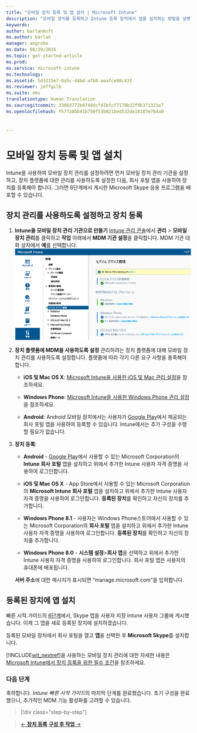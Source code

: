 ```yaml
---
title: "모바일 장치 등록 및 앱 설치 | Microsoft Intune"
description: "모바일 장치를 등록하고 Intune 등록 장치에서 앱을 설치하는 방법을 설명합니다."
keywords: 
author: barlanmsft
ms.author: barlan
manager: angrobe
ms.date: 08/29/2016
ms.topic: get-started-article
ms.prod: 
ms.service: microsoft-intune
ms.technology: 
ms.assetid: 5d3215e7-0a5c-44bd-afb0-aeafce98c43f
ms.reviewer: jeffgilb
ms.suite: ems
translationtype: Human Translation
ms.sourcegitcommit: 3306d772b074ddcfd1bfcf7178b32f9b371321e7
ms.openlocfilehash: f57728bb41b750f53b021bed532de18187e764a0


---
```


# 모바일 장치 등록 및 앱 설치
Intune을 사용하여 모바일 장치 관리를 설정하려면 먼저 모바일 장치 관리 기관을 설정하고, 장치 플랫폼에 대한 관리를 사용하도록 설정한 다음, 회사 포털 앱을 사용하여 장치를 등록해야 합니다. 그러면 6단계에서 게시한 Microsoft Skype 응용 프로그램을 배포할 수 있습니다.

## 장치 관리를 사용하도록 설정하고 장치 등록

1.  **Intune을 모바일 장치 관리 기관으로 만들기** [Intune 관리 콘솔](https://manage.microsoft.com/)에서 **관리** > **모바일 장치 관리**를 클릭하고 **작업** 아래에서 **MDM 기관 설정**을 클릭합니다.  MDM 기관 대화 상자에서 **예**를 선택합니다.
    ![관리 콘솔. Intune에 MDM 설정](./media/mdmAuthority.png)

2.  **장치 플랫폼에 MDM을 사용하도록 설정** 관리하려는 장치 플랫폼에 대해 모바일 장치 관리를 사용하도록 설정합니다. 플랫폼에 따라 각기 다른 요구 사항을 충족해야 합니다.

    -   **iOS 및 Mac OS X**: [Microsoft Intune을 사용한 iOS 및 Mac 관리 설정](/intune/deploy-use/set-up-ios-and-mac-management-with-microsoft-intune)을 참조하세요.

    -   **Windows Phone**: [Microsoft Intune을 사용한 Windows Phone 관리 설정](/intune/deploy-use/set-up-windows-phone-management-with-microsoft-intune)을 참조하세요.

    -   **Android**: Android 모바일 장치에서는 사용자가 [Google Play](https://play.google.com/store/apps/details?id=com.skype.raider)에서 제공되는 회사 포털 앱을 사용하여 등록할 수 있습니다. Intune에서는 추가 구성을 수행할 필요가 없습니다.

3.  **장치 등록**:

    -   **Android** - [Google Play](http://go.microsoft.com/fwlink/p/?LinkId=386612)에서 사용할 수 있는 Microsoft Corporation의 **Intune 회사 포털** 앱을 설치하고 위에서 추가한 Intune 사용자 자격 증명을 사용하여 로그인합니다.

    -   **iOS 및 Mac OS X** - App Store에서 사용할 수 있는 Microsoft Corporation의 **Microsoft Intune 회사 포털** 앱을 설치하고 위에서 추가한 Intune 사용자 자격 증명을 사용하여 로그인합니다. **등록된 장치**를 확인하고 자신의 장치를 추가합니다.

    -   **Windows Phone 8.1** - 사용자는 Windows Phone스토어에서 사용할 수 있는 Microsoft Corporation의 **회사 포털** 앱을 설치하고 위에서 추가한 Intune 사용자 자격 증명을 사용하여 로그인합니다.  **등록된 장치**를 확인하고 자신의 장치를 추가합니다.

    -   **Windows Phone 8.0** - **시스템 설정**&gt;**회사 앱**을 선택하고 위에서 추가한 Intune 사용자 자격 증명을 사용하여 로그인합니다. 회사 포털 앱은 사용자의 휴대폰에 배포됩니다.

    **서버 주소**에 대한 메시지가 표시되면 “manage.microsoft.com”을 입력합니다.

## 등록된 장치에 앱 설치
빠른 시작 가이드의 [6단계](start-with-a-paid-subscription-to-microsoft-intune-step-6.md)에서, Skype 앱을 사용자 지정 Intune 사용자 그룹에 게시했습니다. 이제 그 앱을 새로 등록된 장치에 설치하겠습니다.

등록된 모바일 장치에서 회사 포털을 열고 **앱**을 선택한 후 **Microsoft Skype**를 설치합니다.

[!INCLUDE[wit_nextref](../includes/wit_nextref_md.md)]을 사용하는 모바일 장치 관리에 대한 자세한 내용은 [Microsoft Intune에서 장치 등록을 위한 필수 조건](/intune/deploy-use/prerequisites-for-enrollment)을 참조하세요.


### 다음 단계
축하합니다. *Intune 빠른 시작 가이드*의 마지막 단계를 완료했습니다. 초기 구성을 완료했으니, 추가적인 MDM 기능 활성화를 고려할 수 있습니다.

>[!div class="step-by-step"]

>[&larr; **장치 등록**](.\start-with-a-paid-subscription-to-microsoft-intune-step-8.md)     [**구성 후 작업** &rarr;](.\post-configuration-tasks.md)  



<!--HONumber=Oct16_HO3-->


